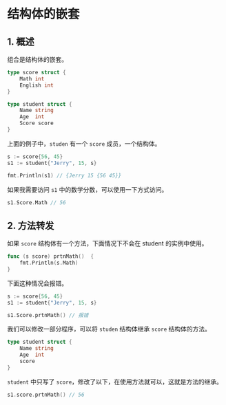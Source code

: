 # 结构体的嵌套

## 1. 概述

组合是结构体的嵌套。

```go
type score struct {
    Math int
    English int
}

type student struct {
    Name string
    Age  int
    Score score
}
```

上面的例子中，`studen` 有一个 `score` 成员，一个结构体。

```go
s := score{56, 45}
s1 := student{"Jerry", 15, s}

fmt.Println(s1) // {Jerry 15 {56 45}}
```

如果我需要访问 `s1` 中的数学分数，可以使用一下方式访问。

```go
s1.Score.Math // 56
```

## 2. 方法转发

如果 `score` 结构体有一个方法，下面情况下不会在 student 的实例中使用。

```go
func (s score) prtnMath()  {
    fmt.Println(s.Math)
}
```

下面这种情况会报错。

```go
s := score{56, 45}
s1 := student{"Jerry", 15, s}

s1.Score.prtnMath() // 报错
```

我们可以修改一部分程序，可以将 `studen` 结构体继承 `score` 结构体的方法。

```go
type student struct {
    Name string
    Age  int
    score
}
```

`student` 中只写了 `score`，修改了以下，在使用方法就可以，这就是方法的继承。

```go
s1.score.prtnMath() // 56
```

 
 <comment-comment/> 
 